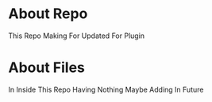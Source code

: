 # About Repo
This Repo Making For Updated For Plugin

# About Files
In Inside This Repo Having Nothing Maybe Adding In Future
